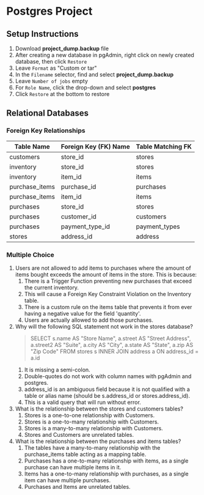 # Postgres Project

## Setup Instructions

1. Download **project_dump.backup** file
2. After creating a new database in pgAdmin, right click on newly created database, then click `Restore`
3. Leave `Format` as "Custom or tar"
4. In the `Filename` selector, find and select **project_dump.backup**
5. Leave `Number of jobs` empty
6. For `Role Name`, click the drop-down and select **postgres**
7. Click `Restore` at the bottom to restore

## Relational Databases

### Foreign Key Relationships

| Table Name     | Foreign Key (FK) Name | Table Matching FK |
| -------------- | --------------------- | ----------------- |
| customers      | store_id              | stores            |
| inventory      | store_id              | stores            |
| inventory      | item_id               | items             |
| purchase_items | purchase_id           | purchases         |
| purchase_items | item_id               | items             |
| purchases      | store_id              | stores            |
| purchases      | customer_id           | customers         |
| purchases      | payment_type_id       | payment_types     |
| stores         | address_id            | address           |

### Multiple Choice

1. Users are not allowed to add items to purchases where the amount of items bought exceeds the amount of items in the store. This is because:
   1. There is a Trigger Function preventing new purchases that exceed the current inventory.
   2. This will cause a Foreign Key Constraint Violation on the Inventory table.
   3. There is a custom rule on the items table that prevents it from ever having a negative value for the field 'quantity'.
   4. Users are actually allowed to add those purchases.
2. Why will the following SQL statement not work in the stores database?
   > SELECT s.name AS "Store Name", a.street AS "Street Address", a.street2 AS "Suite", a.city AS "City", a.state AS "State", a.zip AS "Zip Code"
   > FROM stores s
   > INNER JOIN address a
   > ON address_id = a.id
   1. It is missing a semi-colon.
   2. Double-quotes do not work with column names with pgAdmin and postgres.
   3. address_id is an ambiguous field because it is not qualified with a table or alias name (should be s.address_id or stores.address_id).
   4. This is a valid query that will run without error.
3. What is the relationship between the stores and customers tables?
   1. Stores is a one-to-one relationship with Customers.
   2. Stores is a one-to-many relationship with Customers.
   3. Stores is a many-to-many relationship with Customers.
   4. Stores and Customers are unrelated tables.
4. What is the relationship between the purchases and items tables?
   1. The tables have a many-to-many relationship with the purchase_items table acting as a mapping table.
   2. Purchases has a one-to-many relationship with items, as a single purchase can have multiple items in it.
   3. Items has a one-to-many relationship with purchases, as a single item can have multiple purchases.
   4. Purchases and Items are unrelated tables.

